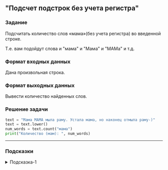 ## "Подсчет подстрок без учета регистра"

### Задание

Подсчитать количество слов «мама»(без учета регистра) во введенной строке.

Т.е. вам подойдут слова и "мама" и "Мама" и "МАМа" и т.д.

### Формат входных данных

Дана произвольная строка.

### Формат выходных данных

Вывести количество найденных слов.

### Решение задачи

```python
text = "Мама МАМА мыла раму. Устала мама, но наконец отмыла раму-)"
text = text.lower()
num_words = text.count("мама")
print("Количество (мам): ", num_words)
```

---

### Подсказки

<details>
<summary>Подсказка-1</summary>
Преобразуйте исходную строку к нижнему регистру воспользовавшись соответствующим методом.
</details>
